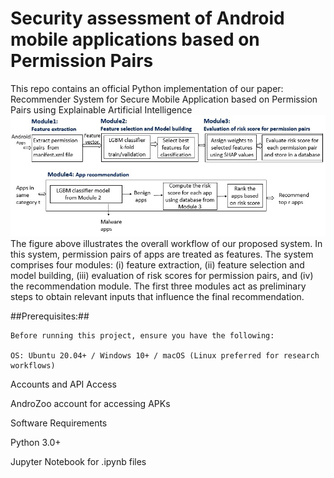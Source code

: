 # Security assessment of Android mobile applications based on Permission Pairs
This repo contains an official Python implementation of our paper: Recommender System for Secure Mobile Application based on Permission Pairs using Explainable Artificial Intelligence
 ![Image Alt](https://github.com/tejaswivij/Mobile-App-Security-with-Permission-Pairs/blob/main/framework.jpg?raw=true)
The figure above illustrates the overall workflow of our proposed system. In this system, permission pairs of apps are treated as features. The system comprises four modules: (i) feature extraction, (ii) feature selection and model building, (iii) evaluation of risk scores for permission pairs, and (iv) the recommendation module. The first three modules act as preliminary steps to obtain relevant inputs that influence the final recommendation.

##Prerequisites:##

    Before running this project, ensure you have the following:
    
    OS: Ubuntu 20.04+ / Windows 10+ / macOS (Linux preferred for research workflows)

Accounts and API Access

AndroZoo account for accessing APKs

Software Requirements

Python 3.0+

Jupyter Notebook for .ipynb files

